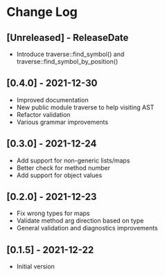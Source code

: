 # Change Log

<!-- next-header -->
## [Unreleased] - ReleaseDate

- Introduce traverse::find_symbol() and traverse::find_symbol_by_position()

## [0.4.0] - 2021-12-30

- Improved documentation
- New public module traverse to help visiting AST
- Refactor validation
- Various grammar improvements

## [0.3.0] - 2021-12-24

- Add support for non-generic lists/maps
- Better check for method number
- Add support for object values

## [0.2.0] - 2021-12-23

- Fix wrong types for maps
- Validate method arg direction based on type
- General validation and diagnostics improvements

## [0.1.5] - 2021-12-22

- Initial version


